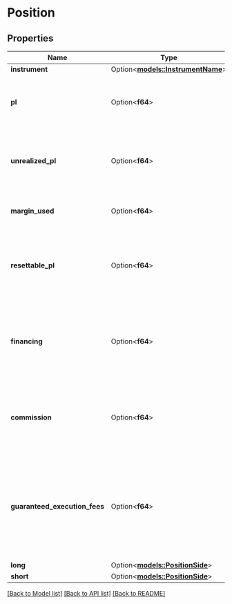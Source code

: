 # Position

## Properties

Name | Type | Description | Notes
------------ | ------------- | ------------- | -------------
**instrument** | Option<[**models::InstrumentName**](InstrumentName.md)> |  | [optional]
**pl** | Option<**f64**> | Profit/loss realized by the Position over the lifetime of the Account. | [optional]
**unrealized_pl** | Option<**f64**> | The unrealized profit/loss of all open Trades that contribute to this Position. | [optional]
**margin_used** | Option<**f64**> | Margin currently used by the Position. | [optional]
**resettable_pl** | Option<**f64**> | Profit/loss realized by the Position since the Account's resettablePL was last reset by the client. | [optional]
**financing** | Option<**f64**> | The total amount of financing paid/collected for this instrument over the lifetime of the Account. | [optional]
**commission** | Option<**f64**> | The total amount of commission paid for this instrument over the lifetime of the Account. | [optional]
**guaranteed_execution_fees** | Option<**f64**> | The total amount of fees charged over the lifetime of the Account for the execution of guaranteed Stop Loss Orders for this instrument. | [optional]
**long** | Option<[**models::PositionSide**](PositionSide.md)> |  | [optional]
**short** | Option<[**models::PositionSide**](PositionSide.md)> |  | [optional]

[[Back to Model list]](../README.md#documentation-for-models) [[Back to API list]](../README.md#documentation-for-api-endpoints) [[Back to README]](../README.md)


